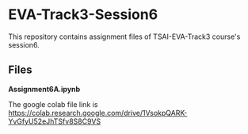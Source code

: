# EVA-Track3-Session6
This repository contains assignment files of TSAI-EVA-Track3 course's session6.


## Files

**Assignment6A.ipynb**

The google colab file link is https://colab.research.google.com/drive/1VsokpQARK-YvGfyU52eJhTSfv8S8C9VS

 
